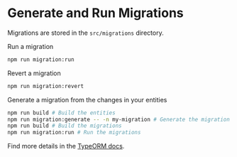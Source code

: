 # Generate and Run Migrations

Migrations are stored in the `src/migrations` directory.

Run a migration
```sh
npm run migration:run
```

Revert a migration
```sh
npm run migration:revert
```

Generate a migration from the changes in your entities
```sh
npm run build # Build the entities
npm run migration:generate -- -n my-migration # Generate the migration
npm run build # Build the migrations
npm run migration:run # Run the migrations
```

Find more details in the [TypeORM docs](http://typeorm.io/#/migrations).